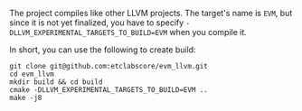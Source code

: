 The project compiles like other LLVM projects. The target's name is `EVM`, but since it is not yet finalized, you have to specify `-DLLVM_EXPERIMENTAL_TARGETS_TO_BUILD=EVM` when you compile it.

In short,  you can use the following to create build:
```
git clone git@github.com:etclabscore/evm_llvm.git
cd evm_llvm
mkdir build && cd build
cmake -DLLVM_EXPERIMENTAL_TARGETS_TO_BUILD=EVM ..
make -j8
```
